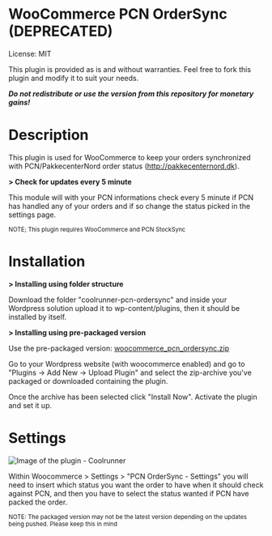 WooCommerce PCN OrderSync (DEPRECATED)
==========================

License: MIT

This plugin is provided as is and without warranties.
Feel free to fork this plugin and modify it to suit your needs.

_**Do not redistribute or use the version from this repository for monetary gains!**_

# Description

This plugin is used for WooCommerce to keep your orders synchronized with PCN/PakkecenterNord order status (http://pakkecenternord.dk). 

**> Check for updates every 5 minute**

This module will with your PCN informations check every 5 minute if PCN has handled any of your orders and if so change the status picked in the settings page.

<small>NOTE; This plugin requires WooCommerce and PCN StockSync</small>

# Installation

**> Installing using folder structure**

Download the folder "coolrunner-pcn-ordersync" and inside your Wordpress solution upload it to wp-content/plugins, then it should be installed by itself.

**> Installing using pre-packaged version**

Use the pre-packaged version: [woocommerce_pcn_ordersync.zip](https://github.com/CoolRunner-dk/woocommerce-pcn-ordersync/raw/master/woocommerce-pcn-ordersync.zip)

Go to your Wordpress website (with woocommerce enabled) and go to "Plugins -> Add New -> Upload Plugin" and select the zip-archive you've packaged or downloaded containing the plugin.

Once the archive has been selected click "Install Now". Activate the plugin and set it up.

# Settings

![Image of the plugin - Coolrunner](https://i.imgur.com/mffhXT9.png)

Within Woocommerce > Settings > "PCN OrderSync - Settings" you will need to insert which status you want the order to have when it should check against PCN, and then you have to select the status wanted if PCN have packed the order.

<small>NOTE: The packaged version may not be the latest version depending on the updates being pushed. Please keep this in mind</small>
